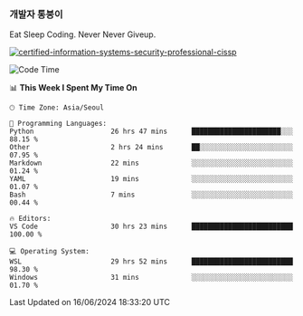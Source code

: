 ### 개발자 통붕이
Eat Sleep Coding.
Never Never Giveup.

[![certified-information-systems-security-professional-cissp](https://user-images.githubusercontent.com/44606727/157613689-acd84ec6-5f8f-4e79-89d9-a8d51f033634.png)](https://www.credly.com/badges/f394a010-85a0-450b-9136-8043af01d71c/public_url)

<!--START_SECTION:waka-->
![Code Time](http://img.shields.io/badge/Code%20Time-3%2C086%20hrs%2050%20mins-blue)

📊 **This Week I Spent My Time On** 

```text
🕑︎ Time Zone: Asia/Seoul

💬 Programming Languages: 
Python                   26 hrs 47 mins      ██████████████████████░░░   88.15 % 
Other                    2 hrs 24 mins       ██░░░░░░░░░░░░░░░░░░░░░░░   07.95 % 
Markdown                 22 mins             ░░░░░░░░░░░░░░░░░░░░░░░░░   01.24 % 
YAML                     19 mins             ░░░░░░░░░░░░░░░░░░░░░░░░░   01.07 % 
Bash                     7 mins              ░░░░░░░░░░░░░░░░░░░░░░░░░   00.44 % 

🔥 Editors: 
VS Code                  30 hrs 23 mins      █████████████████████████   100.00 % 

💻 Operating System: 
WSL                      29 hrs 52 mins      █████████████████████████   98.30 % 
Windows                  31 mins             ░░░░░░░░░░░░░░░░░░░░░░░░░   01.70 % 
```


 Last Updated on 16/06/2024 18:33:20 UTC
<!--END_SECTION:waka-->
